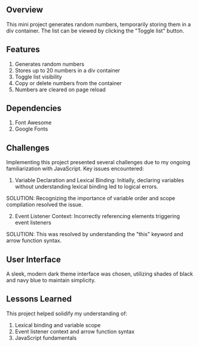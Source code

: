 ## Overview
This mini project generates random numbers, temporarily storing them in a div container. The list can be viewed by clicking the "Toggle list" button.

## Features
1. Generates random numbers
2. Stores up to 20 numbers in a div container
3. Toggle list visibility
4. Copy or delete numbers from the container
5. Numbers are cleared on page reload

## Dependencies
1. Font Awesome
2. Google Fonts

## Challenges
Implementing this project presented several challenges due to my ongoing familiarization with JavaScript. Key issues encountered:

1. Variable Declaration and Lexical Binding: Initially, declaring variables without understanding lexical binding led to logical errors.

SOLUTION: Recognizing the importance of variable order and scope compilation resolved the issue.

2. Event Listener Context: Incorrectly referencing elements triggering event listeners

SOLUTION: This was resolved by understanding the "this" keyword and arrow function syntax.

## User Interface
A sleek, modern dark theme interface was chosen, utilizing shades of black and navy blue to maintain simplicity.

## Lessons Learned
This project helped solidify my understanding of:

1. Lexical binding and variable scope
2. Event listener context and arrow function syntax
3. JavaScript fundamentals
